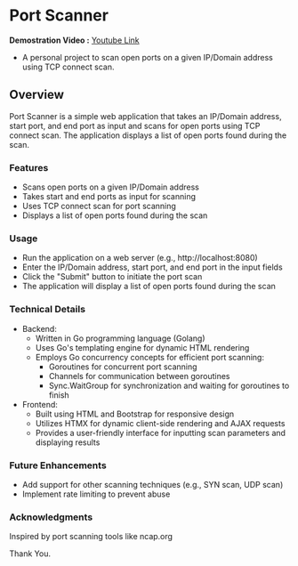 # Port Scanner
**Demostration Video :** [Youtube Link](https://www.youtube.com/watch?v=TCB7zSeHnH8)
- A personal project to scan open ports on a given IP/Domain address using TCP connect scan.

## Overview
Port Scanner is a simple web application that takes an IP/Domain address, start port, and end port as input and scans for open ports using TCP connect scan. The application displays a list of open ports found during the scan.

### Features
- Scans open ports on a given IP/Domain address
- Takes start and end ports as input for scanning
- Uses TCP connect scan for port scanning
- Displays a list of open ports found during the scan

### Usage
- Run the application on a web server (e.g., http://localhost:8080)
- Enter the IP/Domain address, start port, and end port in the input fields
- Click the "Submit" button to initiate the port scan
- The application will display a list of open ports found during the scan
### Technical Details
- Backend:
  - Written in Go programming language (Golang)
  - Uses Go's templating engine for dynamic HTML rendering
  - Employs Go concurrency concepts for efficient port scanning:
    - Goroutines for concurrent port scanning
    - Channels for communication between goroutines
    - Sync.WaitGroup for synchronization and waiting for goroutines to  finish
- Frontend:
    - Built using HTML and Bootstrap for responsive design
    - Utilizes HTMX for dynamic client-side rendering and AJAX requests
    - Provides a user-friendly interface for inputting scan parameters and displaying results
### Future Enhancements
- Add support for other scanning techniques (e.g., SYN scan, UDP scan)
- Implement rate limiting to prevent abuse
  

### Acknowledgments
Inspired by port scanning tools like ncap.org

Thank You.
